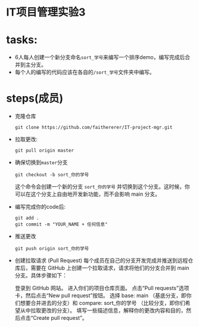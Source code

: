 # IT项目管理实验3

# tasks:
- 6人每人创建一个新分支命名`sort_学号`来编写一个排序demo，编写完成后合并到主分支。
- 每个人的编写的代码应该在各自的`/sort_学号`文件夹中编写。


# steps(成员)
- 克隆仓库
  ```
  git clone https://github.com/faithererer/IT-project-mgr.git
  ```
- 拉取更改:
    ```
    git pull origin master
    ```
  
- 确保切换到`master`分支
  ```
  git checkout -b sort_你的学号
  ```
  这个命令会创建一个新的分支 `sort_你的学号` 并切换到这个分支。这时候，你可以在这个分支上自由地开发新功能，而不会影响 main 分支。

 - 编写完成你的code后:
    ```
    git add .
    git commit -m "YOUR_NAME + 任何信息"
    ```

- 推送更改
  ```
  git push origin sort_你的学号
  ```

- 创建拉取请求 (Pull Request)
    每个成员在自己的分支开发完成并推送到远程仓库后，需要在 GitHub 上创建一个拉取请求，请求将他们的分支合并到 main 分支。具体步骤如下：

    登录到 GitHub 网站。
    进入你们的项目仓库页面。
    点击“Pull requests”选项卡，然后点击“New pull request”按钮。
    选择 base: main （基底分支，即你们想要合并进去的分支）和 compare: sort_你的学号 （比较分支，即你们希望从中拉取更改的分支）。
    填写一些描述信息，解释你的更改内容和目的，然后点击“Create pull request”。

